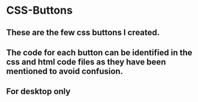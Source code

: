 # CSS-Buttons

## These are the few css buttons I created. 

## The code for each button can be identified in the css and html code files as they have been mentioned to avoid confusion.

## For desktop only
